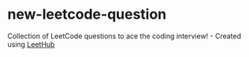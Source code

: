 # new-leetcode-question
Collection of LeetCode questions to ace the coding interview! - Created using [LeetHub](https://github.com/QasimWani/LeetHub)
